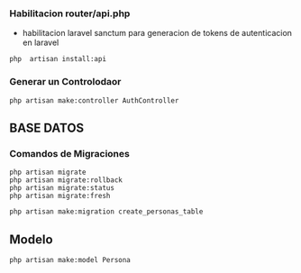 ### Habilitacion router/api.php
- habilitacion laravel sanctum para generacion de tokens de autenticacion en laravel
```
php  artisan install:api
```

### Generar un Controlodaor

```
php artisan make:controller AuthController
```


## BASE DATOS
 ### Comandos de Migraciones

 ```
 php artisan migrate
 php artisan migrate:rollback
 php artisan migrate:status
 php artisan migrate:fresh

 php artisan make:migration create_personas_table
 ```
## Modelo
```
php artisan make:model Persona
```
